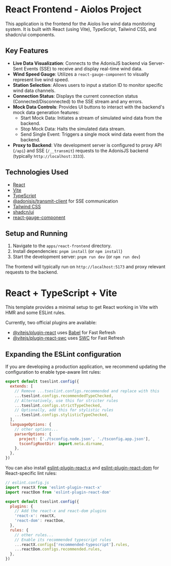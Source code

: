 # React Frontend - Aiolos Project

This application is the frontend for the Aiolos live wind data monitoring system. It is built with React (using Vite), TypeScript, Tailwind CSS, and shadcn/ui components.

## Key Features

-   **Live Data Visualization**: Connects to the AdonisJS backend via Server-Sent Events (SSE) to receive and display real-time wind data.
-   **Wind Speed Gauge**: Utilizes a `react-gauge-component` to visually represent live wind speed.
-   **Station Selection**: Allows users to input a station ID to monitor specific wind data channels.
-   **Connection Status**: Displays the current connection status (Connected/Disconnected) to the SSE stream and any errors.
-   **Mock Data Controls**: Provides UI buttons to interact with the backend's mock data generation features:
    -   Start Mock Data: Initiates a stream of simulated wind data from the backend.
    -   Stop Mock Data: Halts the simulated data stream.
    -   Send Single Event: Triggers a single mock wind data event from the backend.
-   **Proxy to Backend**: Vite development server is configured to proxy API (`/api`) and SSE (`/__transmit`) requests to the AdonisJS backend (typically `http://localhost:3333`).

## Technologies Used

-   [React](https://react.dev/)
-   [Vite](https://vitejs.dev/)
-   [TypeScript](https://www.typescriptlang.org/)
-   [@adonisjs/transmit-client](https://github.com/adonisjs/transmit-client) for SSE communication
-   [Tailwind CSS](https://tailwindcss.com/)
-   [shadcn/ui](https://ui.shadcn.com/)
-   [react-gauge-component](https://github.com/antoniolago/react-gauge-component)

## Setup and Running

1.  Navigate to the `apps/react-frontend` directory.
2.  Install dependencies: `pnpm install` (or `npm install`)
3.  Start the development server: `pnpm run dev` (or `npm run dev`)

The frontend will typically run on `http://localhost:5173` and proxy relevant requests to the backend.

# React + TypeScript + Vite

This template provides a minimal setup to get React working in Vite with HMR and some ESLint rules.

Currently, two official plugins are available:

- [@vitejs/plugin-react](https://github.com/vitejs/vite-plugin-react/blob/main/packages/plugin-react) uses [Babel](https://babeljs.io/) for Fast Refresh
- [@vitejs/plugin-react-swc](https://github.com/vitejs/vite-plugin-react/blob/main/packages/plugin-react-swc) uses [SWC](https://swc.rs/) for Fast Refresh

## Expanding the ESLint configuration

If you are developing a production application, we recommend updating the configuration to enable type-aware lint rules:

```js
export default tseslint.config({
  extends: [
    // Remove ...tseslint.configs.recommended and replace with this
    ...tseslint.configs.recommendedTypeChecked,
    // Alternatively, use this for stricter rules
    ...tseslint.configs.strictTypeChecked,
    // Optionally, add this for stylistic rules
    ...tseslint.configs.stylisticTypeChecked,
  ],
  languageOptions: {
    // other options...
    parserOptions: {
      project: ['./tsconfig.node.json', './tsconfig.app.json'],
      tsconfigRootDir: import.meta.dirname,
    },
  },
})
```

You can also install [eslint-plugin-react-x](https://github.com/Rel1cx/eslint-react/tree/main/packages/plugins/eslint-plugin-react-x) and [eslint-plugin-react-dom](https://github.com/Rel1cx/eslint-react/tree/main/packages/plugins/eslint-plugin-react-dom) for React-specific lint rules:

```js
// eslint.config.js
import reactX from 'eslint-plugin-react-x'
import reactDom from 'eslint-plugin-react-dom'

export default tseslint.config({
  plugins: {
    // Add the react-x and react-dom plugins
    'react-x': reactX,
    'react-dom': reactDom,
  },
  rules: {
    // other rules...
    // Enable its recommended typescript rules
    ...reactX.configs['recommended-typescript'].rules,
    ...reactDom.configs.recommended.rules,
  },
})
```
